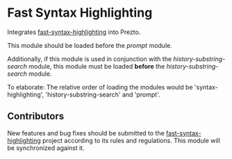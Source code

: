 Fast Syntax Highlighting
===================

Integrates [fast-syntax-highlighting][1] into Prezto.

This module should be loaded before the *prompt* module.

Additionally, if this module is used in conjunction with the
*history-substring-search* module, this module must be loaded **before** the
*history-substring-search* module.

To elaborate: The relative order of loading the modules would be
'syntax-highlighting', 'history-substring-search' and 'prompt'.

Contributors
------------

New features and bug fixes should be submitted to the
[fast-syntax-highlighting][1] project according to its rules and regulations.
This module will be synchronized against it.

[1]: https://github.com/zdharma/fast-syntax-highlighting
